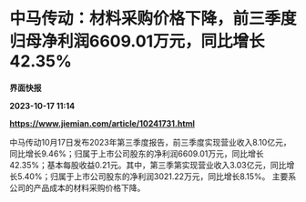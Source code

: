 # 中马传动：材料采购价格下降，前三季度归母净利润6609.01万元，同比增长42.35%
**界面快报**

**2023-10-17 11:14**

**https://www.jiemian.com/article/10241731.html**

中马传动10月17日发布2023年第三季度报告，前三季度实现营业收入8.10亿元，同比增长9.46%；归属于上市公司股东的净利润6609.01万元，同比增长42.35%；基本每股收益0.21元。其中，第三季第实现营业收入3.03亿元，同比增长5.40%；归属于上市公司股东的净利润3021.22万元，同比增长8.15%。 主要系公司的产品成本的材料采购价格下降。